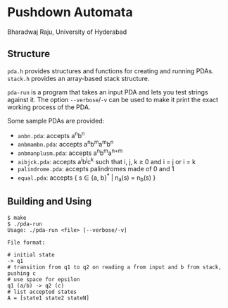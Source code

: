 # Pushdown Automata

Bharadwaj Raju, University of Hyderabad

## Structure

`pda.h` provides structures and functions for creating and running PDAs. `stack.h` provides an array-based stack structure.

`pda-run` is a program that takes an input PDA and lets you test strings against it. The option `--verbose`/`-v` can be used to make it print the exact working process of the PDA.

Some sample PDAs are provided:
  - `anbn.pda`: accepts a<sup>n</sup>b<sup>n</sup>
  - `anbmambn.pda`: accepts a<sup>n</sup>b<sup>m</sup>a<sup>m</sup>b<sup>n</sup>
  - `anbmanplusm.pda`: accepts a<sup>n</sup>b<sup>m</sup>a<sup>n+m</sup>
  - `aibjck.pda`: accepts a<sup>i</sup>b<sup>j</sup>c<sup>k</sup> such that i, j, k ≥ 0 and i = j or i = k
  - `palindrome.pda`: accepts palindromes made of 0 and 1
  - `equal.pda`: accepts { s ∈ {a, b}<sup>*</sup> | n<sub>a</sub>(s) = n<sub>b</sub>(s) }

## Building and Using

```console
$ make
$ ./pda-run
Usage: ./pda-run <file> [--verbose/-v]

File format:

# initial state
-> q1
# transition from q1 to q2 on reading a from input and b from stack, pushing c
# use space for epsilon
q1 (a/b) -> q2 (c)
# list accepted states
A = [state1 state2 stateN]
```